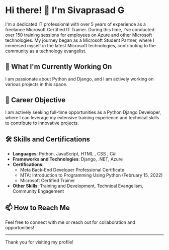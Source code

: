 # Hi there! 👋 I'm Sivaprasad G

I'm a dedicated IT professional with over 5 years of experience as a freelance Microsoft Certified IT Trainer. During this time, I've conducted over 150 training sessions for employees on Azure and other Microsoft technologies. My journey began as a Microsoft Student Partner, where I immersed myself in the latest Microsoft technologies, contributing to the community as a technology evangelist.

## 🌱 What I'm Currently Working On

I am passionate about Python and Django, and I am actively working on various projects in this space. 
## 🎯 Career Objective

I am actively seeking full-time opportunities as a Python Django Developer, where I can leverage my extensive training experience and technical skills to contribute to innovative projects.

## 🛠️ Skills and Certifications

- **Languages**: Python, JavaScript, HTML , CSS , C#
- **Frameworks and Technologies**: Django, .NET, Azure
- **Certifications**:
  - Meta Back-End Developer Professional Certificate 
  - MTA: Introduction to Programming Using Python (February 15, 2022)
  - Microsoft Certified Trainer
- **Other Skills**: Training and Development, Technical Evangelism, Community Engagement

## 📫 How to Reach Me




Feel free to connect with me or reach out for collaboration and opportunities!

---

Thank you for visiting my profile!
